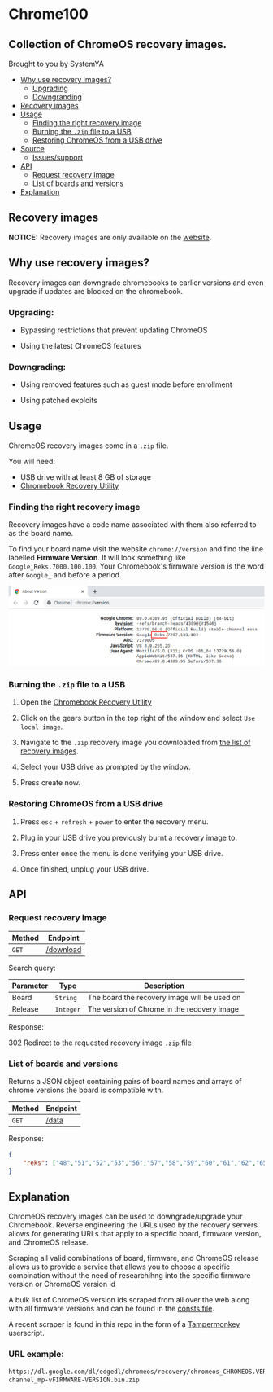 # Chrome100

## Collection of ChromeOS recovery images.

Brought to you by SystemYA

- [Why use recovery images?](#why-use-recovery-images)
	* [Upgrading](#upgrading)
	* [Downgranding](#downgrading)
- [Recovery images](#recovery-images)
- [Usage](#usage)
	* [Finding the right recovery image](#finding-the-right-recovery-image)
	* [Burning the `.zip` file to a USB](#burning-the-zip-file-to-a-usb)
	* [Restoring ChromeOS from a USB drive](#restoring-chromeos-from-a-usb-drive)
- [Source](https://github.com/sysce/chrome100)
	* [Issues/support](https://github.com/sysce/chrome100/issues)
- [API](#api)
	* [Request recovery image](#request-recovery-image)
	* [List of boards and versions](#list-of-boards-and-versions)
- [Explanation](#explanation)

<!-- REMOVE -->

## Recovery images

**NOTICE:** Recovery images are only available on the [website](https://chrome100.dev).

<!-- REMOVE -->

## Why use recovery images?

Recovery images can downgrade chromebooks to earlier versions and even upgrade if updates are blocked on the chromebook.

### Upgrading:

- Bypassing restrictions that prevent updating ChromeOS

- Using the latest ChromeOS features

### Downgrading:

- Using removed features such as guest mode before enrollment

- Using patched exploits

## Usage

ChromeOS recovery images come in a `.zip` file.

You will need:

- USB drive with at least 8 GB of storage
- [Chromebook Recovery Utility](https://chrome.google.com/webstore/detail/chromebook-recovery-utili/pocpnlppkickgojjlmhdmidojbmbodfm)

### Finding the right recovery image

Recovery images have a code name associated with them also referred to as the board name.

To find your board name visit the website `chrome://version` and find the line labelled **Firmware Version**. It will look something like `Google_Reks.7000.100.100`. Your Chromebook's firmware version is the word after `Google_` and before a period.

![ChromeOS reks version page](./public/version.png)

### Burning the `.zip` file to a USB

1. Open the [Chromebook Recovery Utility](https://chrome.google.com/webstore/detail/chromebook-recovery-utili/pocpnlppkickgojjlmhdmidojbmbodfm)   

2. Click on the gears button in the top right of the window and select `Use local image`.

3. Navigate to the `.zip` recovery image you downloaded from [the list of recovery images](#recovery-images).

4. Select your USB drive as prompted by the window.

5. Press create now.

### Restoring ChromeOS from a USB drive

1. Press `esc` + `refresh` + `power` to enter the recovery menu.

2. Plug in your USB drive you previously burnt a recovery image to.

3. Press enter once the menu is done verifying your USB drive.

4. Once finished, unplug your USB drive.

## API

### Request recovery image

| Method | Endpoint  |
| - | - |
| `GET` | [/download](/download) |

Search query:

| Parameter | Type     | Description                                     |
| --------- | -------- | ----------------------------------------------- |
| Board     | `String`   | The board the recovery image will be used on  |
| Release   | `Integer`  | The version of Chrome in the recovery image   |

Response: 

302 Redirect to the requested recovery image `.zip` file

### List of boards and versions

Returns a JSON object containing pairs of board names and arrays of chrome versions the board is compatible with. 

| Method | Endpoint |
| - | - |
| `GET` | [/data](/data) |

Response:

```json
{
	"reks": ["48","51","52","53","56","57","58","59","60","61","62","65","66","68","69","70","71","72","73","74","75","76","78","79","80","81","83","84","85","86","87","88","89","90","91"],
}
```

## Explanation

ChromeOS recovery images can be used to downgrade/upgrade your Chromebook. Reverse engineering the URLs used by the recovery servers allows for generating URLs that apply to a specific board, firmware version, and ChromeOS release.

Scraping all valid combinations of board, firmware, and ChromeOS release allows us to provide a service that allows you to choose a specific combination without the need of researchihng into the specific firmware version or ChromeOS version id

A bulk list of ChromeOS version ids scraped from all over the web along with all firmware versions and can be found in the [consts file](consts.js).

A recent scraper is found in this repo in the form of a [Tampermonkey](https://www.tampermonkey.net/) userscript.

### URL example:

```
https://dl.google.com/dl/edgedl/chromeos/recovery/chromeos_CHROMEOS.VERSION.ID_CODENAME_recovery_stable-channel_mp-vFIRMWARE-VERSION.bin.zip
```